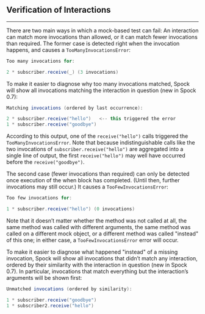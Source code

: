 ## Verification of Interactions
---

There are two main ways in which a mock-based test can fail: An interaction can match more invocations than allowed, or it can match fewer invocations than required. The former case is detected right when the invocation happens, and causes a `TooManyInvocationsError`:

```groovy
Too many invocations for:

2 * subscriber.receive(_) (3 invocations)
```

To make it easier to diagnose why too many invocations matched, Spock will show all invocations matching the interaction in question (new in Spock 0.7):

```groovy
Matching invocations (ordered by last occurrence):

2 * subscriber.receive("hello")   <-- this triggered the error
1 * subscriber.receive("goodbye")
```

According to this output, one of the `receive("hello")` calls triggered the `TooManyInvocationsError`. Note that because indistinguishable calls like the two invocations of `subscriber.receive("hello")` are aggregated into a single line of output, the first `receive("hello")` may well have occurred before the `receive("goodbye")`.

The second case (fewer invocations than required) can only be detected once execution of the when block has completed. (Until then, further invocations may still occur.) It causes a `TooFewInvocationsError`:

```groovy
Too few invocations for:

1 * subscriber.receive("hello") (0 invocations)
```

Note that it doesn’t matter whether the method was not called at all, the same method was called with different arguments, the same method was called on a different mock object, or a different method was called "instead" of this one; in either case, a `TooFewInvocationsError` error will occur.

To make it easier to diagnose what happened "instead" of a missing invocation, Spock will show all invocations that didn’t match any interaction, ordered by their similarity with the interaction in question (new in Spock 0.7). In particular, invocations that match everything but the interaction’s arguments will be shown first:

```groovy
Unmatched invocations (ordered by similarity):

1 * subscriber.receive("goodbye")
1 * subscriber2.receive("hello")
```
